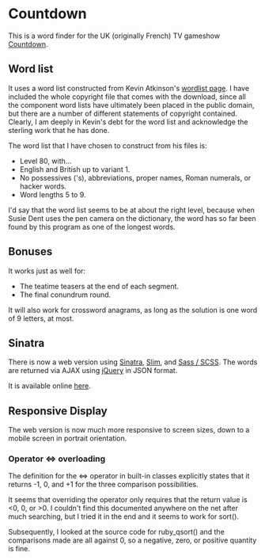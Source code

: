 # Countdown

This is a word finder for the UK (originally French) TV gameshow
[Countdown](http://en.wikipedia.org/wiki/Countdown_%28game_show%29).

## Word list

It uses a word list constructed from Kevin Atkinson's
[wordlist page](http://wordlist.sourceforge.net/).
I have included the whole copyright file that comes with the download, since
all the component word lists have ultimately been placed in the public domain,
but there are a number of different statements of copyright contained. Clearly,
I am deeply in Kevin's debt for the word list and acknowledge the sterling work
that he has done.

The word list that I have chosen to construct from his files is:

- Level 80, with...
- English and British up to variant 1.
- No possessives ('s), abbreviations, proper names, Roman numerals, or hacker words.
- Word lengths 5 to 9.

I'd say that the word list seems to be at about the right level, because
when Susie Dent uses the pen camera on the dictionary, the word has so far
been found by this program as one of the longest words.

## Bonuses

It works just as well for:

- The teatime teasers at the end of each segment.
- The final conundrum round.

It will also work for crossword anagrams, as long as the solution is one word
of 9 letters, at most.

## Sinatra

There is now a web version using [Sinatra](http://sinatrarb.com),
[Slim](http://slim-lang.com/), and [Sass / SCSS](http://sass-lang.com/). The words
are returned via AJAX using [jQuery](http://jquery.com) in JSON format.

It is available online [here](http://immense-countdown.herokuapp.com/).

## Responsive Display

The web version is now much more responsive to screen sizes, down to a mobile
screen in portrait orientation.

### Operator <=> overloading

The definition for the <=> operator in built-in classes explicitly states that
it returns -1, 0, and +1 for the three comparison possibilities.

It seems that overriding the operator only requires that the return value is \<0, 0, or \>0.
I couldn't find this documented anywhere on the net after much searching, but
I tried it in the end and it seems to work for sort().

Subsequently, I looked at the source code for ruby_qsort() and the comparisons
made are all against 0, so a negative, zero, or positive quantity is fine.

